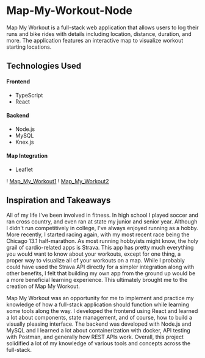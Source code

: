 # Map-My-Workout-Node

Map My Workout is a full-stack web application that allows users to log their runs and bike rides with details including location, distance, duration, and more. The application features an interactive map to visualize workout starting locations.

## Technologies Used

#### Frontend

-   TypeScript
-   React

#### Backend

-   Node.js
-   MySQL
-   Knex.js

#### Map Integration

-   Leaflet

! [Map_My_Workout1](media/Map_My_Workout1.png)
! [Map_My_Workout2](media/Map_My_Workout2.png)

## Inspiration and Takeaways

All of my life I've been involved in fitness. In high school I played soccer and ran cross country, and even ran at state my junior and senior year. Although I didn't run competitively in college, I've always enjoyed running as a hobby. More recently, I started racing again, with my most recent race being the Chicago 13.1 half-marathon. As most running hobbyists might know, the holy grail of cardio-related apps is Strava. This app has pretty much everything you would want to know about your workouts, except for one thing, a proper way to visualize all of your workouts on a map. While I probably could have used the Strava API directly for a simpler integration along with other benefits, I felt that building my own app from the ground up would be a more beneficial learning experience. This ultimately brought me to the creation of Map My Workout.

Map My Workout was an opportunity for me to implement and practice my knowledge of how a full-stack application should function while learning some tools along the way. I developed the frontend using React and learned a lot about components, state management, and of course, how to build a visually pleasing interface. The backend was developed with Node.js and MySQL and I learned a lot about containerization with docker, API testing with Postman, and generally how REST APIs work. Overall, this project solidified a lot of my knowledge of various tools and concepts across the full-stack.
